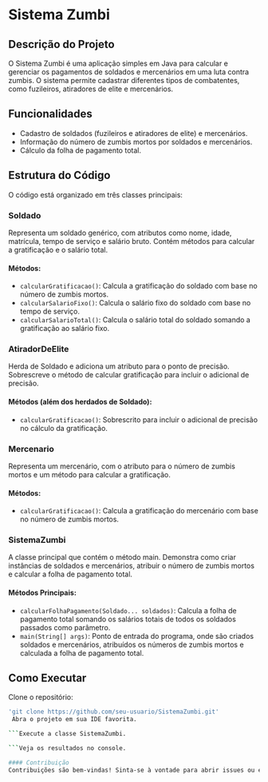 # Sistema Zumbi

## Descrição do Projeto

O Sistema Zumbi é uma aplicação simples em Java para calcular e gerenciar os pagamentos de soldados e mercenários em uma luta contra zumbis. O sistema permite cadastrar diferentes tipos de combatentes, como fuzileiros, atiradores de elite e mercenários.

## Funcionalidades

- Cadastro de soldados (fuzileiros e atiradores de elite) e mercenários.
- Informação do número de zumbis mortos por soldados e mercenários.
- Cálculo da folha de pagamento total.

## Estrutura do Código

O código está organizado em três classes principais:

### Soldado

Representa um soldado genérico, com atributos como nome, idade, matrícula, tempo de serviço e salário bruto. Contém métodos para calcular a gratificação e o salário total.

#### Métodos:

- `calcularGratificacao()`: Calcula a gratificação do soldado com base no número de zumbis mortos.
- `calcularSalarioFixo()`: Calcula o salário fixo do soldado com base no tempo de serviço.
- `calcularSalarioTotal()`: Calcula o salário total do soldado somando a gratificação ao salário fixo.

### AtiradorDeElite

Herda de Soldado e adiciona um atributo para o ponto de precisão. Sobrescreve o método de calcular gratificação para incluir o adicional de precisão.

#### Métodos (além dos herdados de Soldado):

- `calcularGratificacao()`: Sobrescrito para incluir o adicional de precisão no cálculo da gratificação.

### Mercenario

Representa um mercenário, com o atributo para o número de zumbis mortos e um método para calcular a gratificação.

#### Métodos:

- `calcularGratificacao()`: Calcula a gratificação do mercenário com base no número de zumbis mortos.

### SistemaZumbi

A classe principal que contém o método main. Demonstra como criar instâncias de soldados e mercenários, atribuir o número de zumbis mortos e calcular a folha de pagamento total.

#### Métodos Principais:

- `calcularFolhaPagamento(Soldado... soldados)`: Calcula a folha de pagamento total somando os salários totais de todos os soldados passados como parâmetro.
- `main(String[] args)`: Ponto de entrada do programa, onde são criados soldados e mercenários, atribuídos os números de zumbis mortos e calculada a folha de pagamento total.

## Como Executar

Clone o repositório:

```bash
'git clone https://github.com/seu-usuario/SistemaZumbi.git'
 Abra o projeto em sua IDE favorita.

```Execute a classe SistemaZumbi.

```Veja os resultados no console.

#### Contribuição
Contribuições são bem-vindas! Sinta-se à vontade para abrir issues ou enviar pull requests

